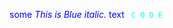 <span style="color:blue">some *This is Blue italic.* text</span>
<code style="color: aqua"> C O D E </code>